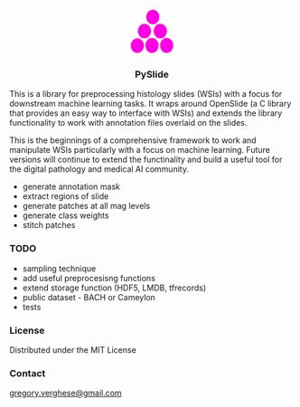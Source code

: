 
<!-- PROJECT LOGO -->
<br />
<p align="center">
  <a href="https://github.com/othneildrew/Best-README-Template">
    <img src="images/logo.png" alt="Logo" width="80" height="80">
  </a>

  <h3 align="center">PySlide</h3>
 
This is a library for preprocessing histology slides (WSIs) with a focus for downstream machine learning tasks. It wraps around OpenSlide (a C library that provides an easy way to interface with WSIs) and extends the library functionality to work with annotation files overlaid on the slides. 

This is the beginnings of a comprehensive framework to work and manipulate WSIs particularly with a focus on machine learning. Future versions will continue to extend the functinality and build a useful tool for the digital pathology and medical AI community.

* generate annotation mask
* extract regions of slide
* generate patches at all mag levels
* generate class weights
* stitch patches

### TODO

* sampling technique
* add useful preprocesisng functions
* extend storage function (HDF5, LMDB, tfrecords)
* public dataset - BACH or Cameylon
* tests

<!-- LICENSE -->
### License

Distributed under the MIT License

<!-- CONTACT -->
### Contact

gregory.verghese@gmail.com






